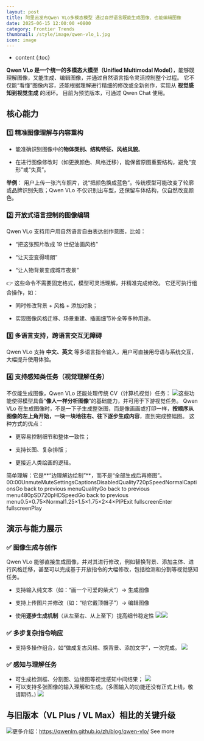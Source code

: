 ```yaml
---
layout: post
title: 阿里云发布Qwen VLo多模态模型 通过自然语言既能生成图像、也能编辑图像
date: 2025-06-15 12:00:00 +0800
category: Frontier Trends
thumbnail: /style/image/qwen-vlo_1.jpg
icon: image
---
```

* content
{:toc}

**Qwen VLo 是一个统一的多模态大模型（Unified Multimodal Model）**，能够既理解图像，又能生成、编辑图像，并通过自然语言指令灵活控制整个过程。
它不仅能“看懂”图像内容，还能根据理解进行精细的修改或全新创作，实现从 **视觉感知到视觉生成** 的闭环。
目前为预览版本，可通过 Qwen Chat 使用。

## 核心能力

### 1️⃣ 精准图像理解与内容重构

- 能准确识别图像中的**物体类别、结构特征、风格风貌**。

- 在进行图像修改时（如更换颜色、风格迁移），能保留原图重要结构，避免“变形”或“失真”。

**举例**：
用户上传一张汽车照片，说“把颜色换成蓝色”。传统模型可能改变了轮廓或品牌识别失败；Qwen VLo 不仅识别出车型，还保留车体结构，仅自然改变颜色。

### 2️⃣ 开放式语言控制的图像编辑
Qwen VLo 支持用户用自然语言自由表达创作意图，比如：

- “把这张照片改成 19 世纪油画风格”

- “让天空变得晴朗”

- “让人物背景变成城市夜景”

👉 这些命令不需要固定格式，模型可灵活理解，并精准完成修改。
它还可执行组合操作，如：

- 同时修改背景 + 风格 + 添加对象；

- 实现图像风格迁移、场景重建、插画细节补全等多种用途。

### 3️⃣ 多语言支持，跨语言交互无障碍
Qwen VLo 支持 **中文、英文** 等多语言指令输入，用户可直接用母语与系统交互，大幅提升使用体验。

### 4️⃣ 支持感知类任务（视觉理解任务）
不仅能生成图像，Qwen VLo 还能处理传统 CV（计算机视觉）任务：
![](https://assets-v2.circle.so/smpfv7qb8k4hqlzrvypt3dadpsh2)这些功能使得模型具备“**像人一样分析图像**”的基础能力，并可用于下游视觉任务。
Qwen VLo 在生成图像时，不是一下子生成整张图，而是像画画或打印一样，**按顺序从图像的左上角开始，一块一块地往右、往下逐步生成内容**，直到完成整幅图。
这种方式的优点：

- 更容易控制细节和整体一致性；

- 支持长图、复杂排版；

- 更接近人类绘画的逻辑。

简单理解：它是**“边理解边绘制”**，而不是“全部生成后再修图”。
00:00UnmuteMuteSettingsCaptionsDisabledQuality720pSpeedNormalCaptionsGo back to previous menuQualityGo back to previous menu480pSD720pHDSpeedGo back to previous menu0.5×0.75×Normal1.25×1.5×1.75×2×4×PIPExit fullscreenEnter fullscreenPlay
## 演示与能力展示

### ✅ 图像生成与创作
Qwen VLo 能够直接生成图像，并对其进行修改，例如替换背景、添加主体、进行风格迁移，甚至可以完成基于开放指令的大幅修改，包括检测和分割等视觉感知任务。

- 支持输入纯文本（如：“画一个可爱的柴犬”）→ 生成图像

- 支持上传图片并修改（如：“给它戴顶帽子”）→ 编辑图像

- 使用**逐步生成机制**（从左至右、从上至下）提高细节稳定性
![](https://assets-v2.circle.so/l3mf78vo9ym09p7oyykpcvkxrnsy)![](https://assets-v2.circle.so/04lo5hhf7vhharv6pnxvvv2s3pxu)

### ✅ 多步复杂指令响应

- 支持多操作组合，如“做成复古风格、换背景、添加文字”，一次完成。
![](https://assets-v2.circle.so/mag0x8tfgevxs1ikzr6z2uldbo01)

### ✅ 感知与理解任务

- 可生成检测框、分割图、边缘图等视觉感知中间结果；
![](https://assets-v2.circle.so/k3m0eo0jtpvl99eh4kbizhoqnqg9)
- 可以支持多张图像的输入理解和生成。(多图输入的功能还没有正式上线，敬请期待。)
![](https://assets-v2.circle.so/qsh6qx0o3aj801n9cb7ogy0dvey9)

## 与旧版本（VL Plus / VL Max）相比的关键升级
![](https://assets-v2.circle.so/jq2tem8c12h623squfmimv6l064i)更多介绍：https://qwenlm.github.io/zh/blog/qwen-vlo/
See more